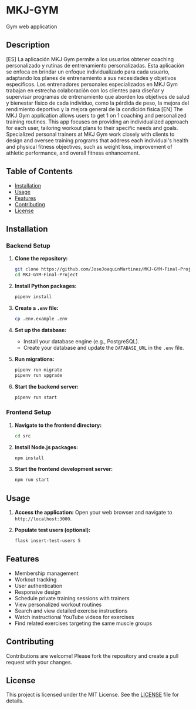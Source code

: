 # MKJ-GYM

Gym web application

## Description
[ES]
La aplicación MKJ Gym permite a los usuarios obtener coaching personalizado y rutinas de entrenamiento personalizadas. Esta aplicación se enfoca en brindar un enfoque individualizado para cada usuario, adaptando los planes de entrenamiento a sus necesidades y objetivos específicos. Los entrenadores personales especializados en MKJ Gym trabajan en estrecha colaboración con los clientes para diseñar y supervisar programas de entrenamiento que aborden los objetivos de salud y bienestar físico de cada individuo, como la pérdida de peso, la mejora del rendimiento deportivo y la mejora general de la condición física
[EN]
The MKJ Gym application allows users to get 1 on 1 coaching and personalized training routines. This app focuses on providing an individualized approach for each user, tailoring workout plans to their specific needs and goals. Specialized personal trainers at MKJ Gym work closely with clients to design and oversee training programs that address each individual's health and physical fitness objectives, such as weight loss, improvement of athletic performance, and overall fitness enhancement.

## Table of Contents

- [Installation](#installation)
- [Usage](#usage)
- [Features](#features)
- [Contributing](#contributing)
- [License](#license)

## Installation

### Backend Setup

1. **Clone the repository:**
    ```bash
    git clone https://github.com/JoseJoaquinMartinez/MKJ-GYM-Final-Project.git
    cd MKJ-GYM-Final-Project
    ```

2. **Install Python packages:**
    ```bash
    pipenv install
    ```

3. **Create a `.env` file:**
    ```bash
    cp .env.example .env
    ```

4. **Set up the database:**
    - Install your database engine (e.g., PostgreSQL).
    - Create your database and update the `DATABASE_URL` in the `.env` file.

5. **Run migrations:**
    ```bash
    pipenv run migrate
    pipenv run upgrade
    ```

6. **Start the backend server:**
    ```bash
    pipenv run start
    ```

### Frontend Setup

1. **Navigate to the frontend directory:**
    ```bash
    cd src
    ```

2. **Install Node.js packages:**
    ```bash
    npm install
    ```

3. **Start the frontend development server:**
    ```bash
    npm run start
    ```

## Usage

1. **Access the application:**
   Open your web browser and navigate to `http://localhost:3000`.

2. **Populate test users (optional):**
    ```bash
    flask insert-test-users 5
    ```

## Features

- Membership management
- Workout tracking
- User authentication
- Responsive design
- Schedule private training sessions with trainers
- View personalized workout routines
- Search and view detailed exercise instructions
- Watch instructional YouTube videos for exercises
- Find related exercises targeting the same muscle groups

## Contributing

Contributions are welcome! Please fork the repository and create a pull request with your changes.

## License

This project is licensed under the MIT License. See the [LICENSE](LICENSE) file for details.
